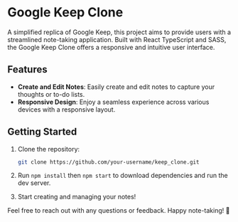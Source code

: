 # Google Keep Clone

A simplified replica of Google Keep, this project aims to provide users with a streamlined note-taking application. Built with React TypeScript and SASS, the Google Keep Clone offers a responsive and intuitive user interface.

## Features

- **Create and Edit Notes**: Easily create and edit notes to capture your thoughts or to-do lists.
- **Responsive Design**: Enjoy a seamless experience across various devices with a responsive layout.

## Getting Started

1. Clone the repository:

   ```bash
   git clone https://github.com/your-username/keep_clone.git
   ```

2. Run `npm install` then `npm start` to download dependencies and run the dev server. 

3. Start creating and managing your notes!

Feel free to reach out with any questions or feedback. Happy note-taking! 📝
